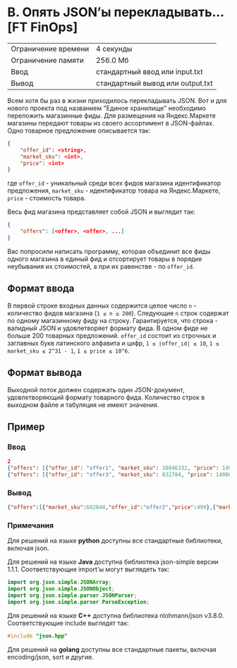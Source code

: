 # B. Опять JSON’ы перекладывать... [FT FinOps]

|||
|--|--|
| Ограничение времени | 4 секунды |
| Ограничение памяти | 256.0 Мб |
| Ввод | стандартный ввод или input.txt |
| Вывод | стандартный вывод или output.txt |

Всем хотя бы раз в жизни приходилось перекладывать JSON. Вот и для нового проекта под названием "Единое хранилище" необходимо переложить магазинные фиды. Для размещения на Яндекс.Маркете магазины передают товары из своего ассортимент в JSON-файлах. Одно товарное предложение описывается так:
```JSON
{
    "offer_id": <string>,
    "market_sku": <int>,
    "price": <int>
}
```
где `offer_id` - уникальный среди всех фидов магазина идентификатор предложения, `market_sku` - идентификатор товара на Яндекс.Маркете, `price` - стоимость товара.

Весь фид магазина представляет собой JSON и выглядит так:
```JSON
{
    "offers": [<offer>, <offer>, ...]
}
```
Вас попросили написать программу, которая объединит все фиды одного магазина в единый фид и отсортирует товары в порядке неубывания их стоимостей, а при их равенстве - по `offer_id`.

## Формат ввода

В первой строке входных данных содержится целое число `n` - количество фидов магазина (`1 ≤ n ≤ 200`). Следующие `n` строк содержат по одному магазинному фиду на строку. Гарантируется, что строка - валидный JSON и удовлетворяет формату фида. В одном фиде не больше 200 товарных предложений. `offer_id` состоит из строчных и заглавных букв латинского алфавита и цифр, `1 ≤ ∣offer_id∣ ≤ 10`, `1 ≤ market_sku ≤ 2^31 - 1`, `1 ≤ price ≤ 10^6`. 

## Формат вывода

Выходной поток должен содержать один JSON-документ, удовлетворяющий формату товарного фида. Количество строк в выходном файле и табуляция не имеют значения.

## Пример
### Ввод

```JSON
2
{"offers": [{"offer_id": "offer1", "market_sku": 10846332, "price": 1490}, {"offer_id": "offer2", "market_sku": 682644, "price": 499}]}
{"offers": [{"offer_id": "offer3", "market_sku": 832784, "price": 14000}]}
```

### Вывод
```JSON
{"offers":[{"market_sku":682644,"offer_id":"offer2","price":499},{"market_sku":10846332,"offer_id":"offer1","price":1490},{"market_sku":832784,"offer_id":"offer3","price":14000}]}
```

### Примечания

Для решений на языке **python** доступны все стандартные библиотеки, включая json.

Для решений на языке **Java** доступна библиотека json-simple версии 1.1.1. Соответствующие import'ы могут выглядеть так:
```Java
import org.json.simple.JSONArray;
import org.json.simple.JSONObject;
import org.json.simple.parser.JSONParser;
import org.json.simple.parser.ParseException;
```
Для решений на языке **C++** доступна библиотека nlohmann/json v3.8.0. Соответствующие include выглядят так:
```C++
#include "json.hpp"
```
Для решений на **golang** доступны все стандартные пакеты, включая encoding/json, sort и другие.
